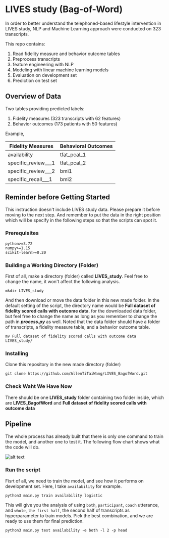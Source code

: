 # LIVES study (Bag-of-Word)

In order to better understand the telephoned-based lifestyle intervention
in LIVES study, NLP and Machine Learning approach were conducted on 323
transcripts.

This repo contains:

1. Read fidelity measure and behavior outcome tables
2. Preprocess transcripts
3. feature engineering with NLP
4. Modeling with linear machine learning models
5. Evaluation on development set
6. Prediction on test set

## Overview of Data

Two tables providing predicted labels:
1. Fidelity measures (323 transcripts with 62 features)
2. Behavior outcomes (173 patients with 50 features)

Example,

| Fidelity Measures | Behavioral Outcomes |
| --- | --- |
| availability             | tfat_pcal_1 |
| specific_review___1      | tfat_pcal_2 |
| specific_review___2      | bmi1        |
| specific_recall___1      | bmi2        |

## Reminder before Getting Started

This instruction doesn't include LIVES study data. Please prepare it
before moving to the next step. And remember to put the data in the 
right position which will be specify in the following steps so that 
the scripts can spot it.

### Prerequisites

```
python>=3.72
numpy>=1.15
scikit-learn>=0.20
```

### Building a Working Directory (Folder)

First of all, make a directory (folder) called **LIVES_study**.
Feel free to change the name, it won't affect the following 
analysis.

```
mkdir LIVES_study
```

And then download or move the data folder in this new made folder.
In the default setting of the script, the directory name would 
be **Full dataset of fidelity scored calls with outcome data**.
for the downloaded data folder, but feel free to change the name 
as long as you remember to change the path in ***process.py*** as 
well. Noted that the data folder should have a folder of transcripts,
a fidelity measure table, and a behavior outcome table.

```
mv Full dataset of fidelity scored calls with outcome data LIVES_study/ 
```

### Installing

Clone this repository in the new made directory (folder)

```
git clone https://github.com/AllenTiTaiWang/LIVES_BagofWord.git
```

### Check Waht We Have Now

There should be one **LIVES_study** folder containing two folder inside,
which are **LIVES_BagofWord** and **Full dataset of fidelity scored 
calls with outcome data**

## Pipeline

The whole process has already built that there is only one command
to train the model, and another one to test it. The following flow
chart shows what the code will do.

![alt text](https://github.com/AllenTiTaiWang/LIVES_BagofWord/tree/master/pics/flow_chart.png)

### Run the script

Fisrt of all, we need to train the model, and see how it performs
on development set. Here, I take `availability` for example.

```
python3 main.py train availability logistic
```

This will give you the analysis of using `both`, `participant`,
`coach` utterance, and `whole`, `the first half`, the second half
of transcripts as hyperparameter to train models. Pick the best
combination, and we are ready to use them for final prediction.

```
python3 main.py test availability -e both -l 2 -p head
```

